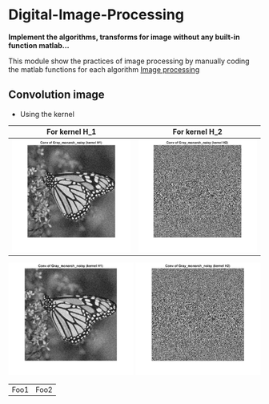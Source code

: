 # Digital-Image-Processing
**Implement the algorithms, transforms for image without any built-in function matlab...**

This module show the practices of image processing by manually coding the matlab functions for each algorithm [Image processing](https://github.com/trungpx/Digital-Image-Processing/)
## Convolution image
* Using the kernel
  
| For kernel H_1  | For kernel H_2 |
| ------------- | ------------- |
|<img src="https://github.com/trungpx/Digital-Image-Processing/blob/master/Result%20images/Convolution-K1.png" width="250" height="225" title="Img-conv-kernel-1">|<img src="https://github.com/trungpx/Digital-Image-Processing/blob/master/Result%20images/Convolution-K2.png" width="250" height="225" title="Img-conv-kernel-2">|


<p align="center">
  <img src="https://github.com/trungpx/Digital-Image-Processing/blob/master/Result%20images/Convolution-K1.png" width="250" height="225">
  <img src="https://github.com/trungpx/Digital-Image-Processing/blob/master/Result%20images/Convolution-K2.png" width="250" height="225">
</p>

<center>
    <table>
        <tr>
            <td>Foo1</td> <td>Foo2</td>
        </tr>
    </table>
</center>
